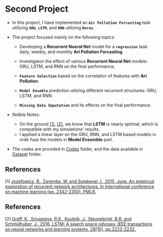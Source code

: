 # Second Project

 * In this project, I have implemented an **`Air Pollution Forcasting`** task utilizing **`GRU`**, **`LSTM`**, and **`RNN`** utilizing **`Keras`**.

* The project focused mainly on the following topics:

    -   Developing a **Recurrent Nueral Net** model for a **`regression`** task: daily, weekly, and monthly **Ari Pollution Forcasting**. 

    -   Investigaton the effect of various **Recurrent Neural Net** models: GRU, LSTM, and RNN on the final performance.

    - **`Feature Selection`** based on the correlation of features with **Ari Pollution**.

    - **`Model Enseble`** prediction utilzing different recurrent structures: GRU, LSTM, and RNN.

    - **`Missing Data Imputation`** and its effects on the final performance.

* Notble Notes: 
    -   On the ground [[1]](#1), [[2]](#2), we know that **LSTM** is nearly optimal, which is compatible with my simulations' results.
    -   I applied a linear layer on the GRU, RNN, and LSTM based models in orde fuse the models in **Model Ensemble** part.

* The codes are provided in [Codes](https://github.com/ARokni/Neural-Network-/tree/main/Project%202/Codes) folder, and the data available in [Dataset](https://github.com/ARokni/Neural-Network-/tree/main/Project%202/Dataset) folder.


## References
<a id="1">[1]</a> 
[Jozefowicz, R., Zaremba, W. and Sutskever, I., 2015, June. An empirical exploration of recurrent network architectures. In International conference on machine learning (pp. 2342-2350). PMLR.](http://proceedings.mlr.press/v37/jozefowicz15.html)

## References
<a id="2">[2]</a> 
[Greff, K., Srivastava, R.K., Koutník, J., Steunebrink, B.R. and Schmidhuber, J., 2016. LSTM: A search space odyssey. IEEE transactions on neural networks and learning systems, 28(10), pp.2222-2232.](https://ieeexplore.ieee.org/abstract/document/7508408/)

